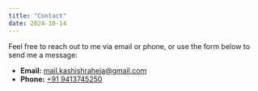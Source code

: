 ```yaml
---
title: "Contact"
date: 2024-10-14
---
```



Feel free to reach out to me via email or phone, or use the form below to send me a message:

- **Email:** [mail.kashishraheja@gmail.com](mailto:mail.kashishraheja@gmail.com)
- **Phone:** [+91 9413745250](tel:+919413745250)
